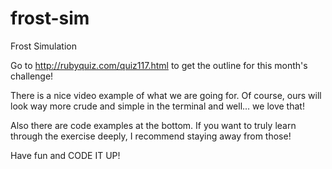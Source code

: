 # frost-sim
Frost Simulation

Go to http://rubyquiz.com/quiz117.html to get the outline for this month's challenge!

There is a nice video example of what we are going for. Of course, ours will look way more crude and simple in the terminal and well... we love that! 

Also there are code examples at the bottom. If you want to truly learn through the exercise deeply, I recommend staying away from those!  

Have fun and CODE IT UP!
